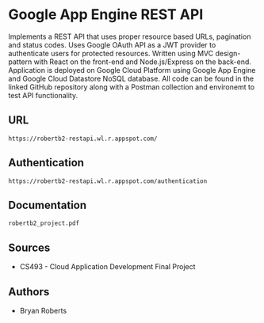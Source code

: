 # Google App Engine REST API

Implements a REST API that uses proper resource based URLs, pagination and status codes. Uses Google OAuth API as a JWT provider to authenticate users for protected resources. Written using MVC design-pattern with React on the front-end and Node.js/Express on the back-end. Application is deployed on Google Cloud Platform using Google App Engine and Google Cloud Datastore NoSQL database. All code can be found in the linked GitHub repository along with a Postman collection and environemt to test API functionality.

## URL

    https://robertb2-restapi.wl.r.appspot.com/

## Authentication

    https://robertb2-restapi.wl.r.appspot.com/authentication
    
## Documentation

    robertb2_project.pdf

## Sources

- CS493 - Cloud Application Development Final Project

## Authors

- Bryan Roberts
